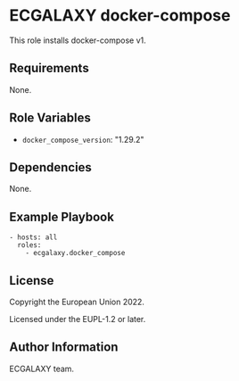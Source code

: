 ECGALAXY docker-compose
=======================

This role installs docker-compose v1.

Requirements
------------

None.

Role Variables
--------------

- `docker_compose_version`: "1.29.2"

Dependencies
------------

None.

Example Playbook
----------------

    - hosts: all
      roles:
        - ecgalaxy.docker_compose

License
-------

Copyright the European Union 2022.

Licensed under the EUPL-1.2 or later.

Author Information
------------------

ECGALAXY team.
